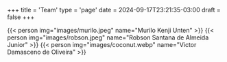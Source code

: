 +++
title = 'Team'
type = 'page'
date = 2024-09-17T23:21:35-03:00
draft = false
+++

{{< person img="images/murilo.jpeg" name="Murilo Kenji Unten" >}}
{{< person img="images/robson.jpeg" name="Robson Santana de Almeida Junior" >}}
{{< person img="images/coconut.webp" name="Victor Damasceno de Oliveira" >}}
